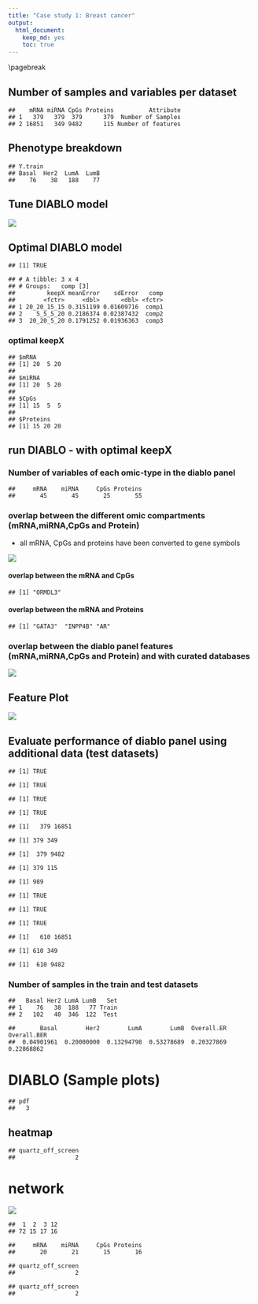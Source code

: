 ```yaml
---
title: "Case study 1: Breast cancer"
output:
  html_document:
    keep_md: yes
    toc: true
---
```




\pagebreak

## Number of samples and variables per dataset



```
##    mRNA miRNA CpGs Proteins          Attribute
## 1   379   379  379      379  Number of Samples
## 2 16851   349 9482      115 Number of features
```

## Phenotype breakdown


```
## Y.train
## Basal  Her2  LumA  LumB 
##    76    38   188    77
```

## Tune DIABLO model

![](Figures/optimal_errorRate_tuneFunction_mixOmics-1.png)<!-- -->

## Optimal DIABLO model


```
## [1] TRUE
```


```
## # A tibble: 3 x 4
## # Groups:   comp [3]
##         keepX meanError    sdError   comp
##        <fctr>     <dbl>      <dbl> <fctr>
## 1 20_20_15_15 0.3151199 0.01609716  comp1
## 2    5_5_5_20 0.2186374 0.02387432  comp2
## 3  20_20_5_20 0.1791252 0.01936363  comp3
```

### optimal keepX


```
## $mRNA
## [1] 20  5 20
## 
## $miRNA
## [1] 20  5 20
## 
## $CpGs
## [1] 15  5  5
## 
## $Proteins
## [1] 15 20 20
```

## run DIABLO - with optimal keepX



### Number of variables of each omic-type in the diablo panel


```
##     mRNA    miRNA     CpGs Proteins 
##       45       45       25       55
```

### overlap between the different omic compartments (mRNA,miRNA,CpGs and Protein)
  * all mRNA, CpGs and proteins have been converted to gene symbols

![](brca_analysis_files/figure-html/unnamed-chunk-9-1.png)<!-- -->

#### overlap between the mRNA and CpGs


```
## [1] "ORMDL3"
```

#### overlap between the mRNA and Proteins


```
## [1] "GATA3"  "INPP4B" "AR"
```

### overlap between the diablo panel features (mRNA,miRNA,CpGs and Protein) and with curated databases

![](brca_analysis_files/figure-html/unnamed-chunk-12-1.png)<!-- -->

## Feature Plot

![](Figures/brcaPanel_features-1.png)<!-- -->

## Evaluate performance of diablo panel using additional data (test datasets)


```
## [1] TRUE
```

```
## [1] TRUE
```

```
## [1] TRUE
```

```
## [1] TRUE
```

```
## [1]   379 16851
```

```
## [1] 379 349
```

```
## [1]  379 9482
```

```
## [1] 379 115
```

```
## [1] 989
```

```
## [1] TRUE
```

```
## [1] TRUE
```

```
## [1] TRUE
```

```
## [1]   610 16851
```

```
## [1] 610 349
```

```
## [1]  610 9482
```

### Number of samples in the train and test datasets


```
##   Basal Her2 LumA LumB   Set
## 1    76   38  188   77 Train
## 2   102   40  346  122  Test
```


```
##       Basal        Her2        LumA        LumB  Overall.ER Overall.BER 
##  0.04901961  0.20000000  0.13294798  0.53278689  0.20327869  0.22868862
```

# DIABLO (Sample plots)


```
## pdf 
##   3
```

## heatmap


```
## quartz_off_screen 
##                 2
```

# network

![](brca_analysis_files/figure-html/unnamed-chunk-18-1.png)<!-- -->

```
##  1  2  3 12 
## 72 15 17 16
```

```
##     mRNA    miRNA     CpGs Proteins 
##       20       21       15       16
```

```
## quartz_off_screen 
##                 2
```

```
## quartz_off_screen 
##                 2
```
